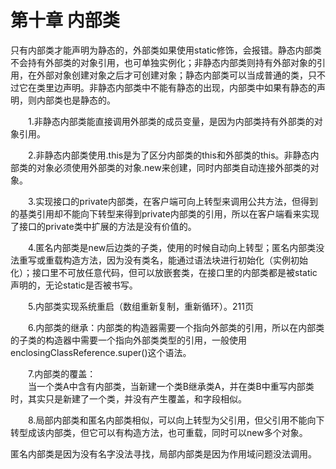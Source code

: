 # 第十章 内部类 #
只有内部类才能声明为静态的，外部类如果使用static修饰，会报错。静态内部类不会持有外部类的对象引用，也可单独实例化；非静态内部类则持有外部对象的引用，在外部对象创建对象之后才可创建对象；静态内部类可以当成普通的类，只不过它在类里边声明。非静态内部类中不能有静态的出现，内部类中如果有静态的声明，则内部类也是静态的。  

&emsp;&emsp;1.非静态内部类能直接调用外部类的成员变量，是因为内部类持有外部类的对象引用。
  
&emsp;&emsp;2.非静态内部类使用.this是为了区分内部类的this和外部类的this。非静态内部类的对象必须使用外部类的对象.new来创建，同时内部类自动连接外部类的对象。  

&emsp;&emsp;3.实现接口的private内部类，在客户端可向上转型来调用公共方法，但得到的基类引用却不能向下转型来得到private内部类的引用，所以在客户端看来实现了接口的private类中扩展的方法是没有价值的。  

&emsp;&emsp;4.匿名内部类是new后边类的子类，使用的时候自动向上转型；匿名内部类没法重写或重载构造方法，因为没有类名，能通过语法块进行初始化（实例初始化）；接口里不可放任意代码，但可以放嵌套类，在接口里的内部类都是被static声明的，无论static是否被书写。  

&emsp;&emsp;5.内部类实现系统重启（数组重新复制，重新循环）。211页  

&emsp;&emsp;6.内部类的继承：内部类的构造器需要一个指向外部类的引用，所以在内部类的子类的构造器中需要一个指向外部类类型的引用，一般使用enclosingClassReference.super()这个语法。  

&emsp;&emsp;7.内部类的覆盖：    
&emsp;&emsp;当一个类A中含有内部类，当新建一个类B继承类A，并在类B中重写内部类时，其实只是新建了一个类，并没有产生覆盖，和字段相似。  

&emsp;&emsp;8.局部内部类和匿名内部类相似，可以向上转型为父引用，但父引用不能向下转型成该内部类，但它可以有构造方法，也可重载，同时可以new多个对象。  

匿名内部类是因为没有名字没法寻找，局部内部类是因为作用域问题没法调用。